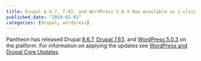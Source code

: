 ```yaml
---
title: Drupal 8.6.7, 7.63, and WordPress 5.0.3 Now Available as 1-click Updates
published_date: "2019-02-01"
categories: [drupal, wordpress]
---
```

Pantheon has released Drupal [8.6.7](https://www.drupal.org/project/drupal/releases/8.6.7), [Drupal 7.63](https://www.drupal.org/project/drupal/releases/7.63), and [WordPress 5.0.3](https://wordpress.org/news/2019/01/wordpress-5-0-3-maintenance-release/) on the platform. For information on applying the updates see [WordPress and Drupal Core Updates](/core-updates).
